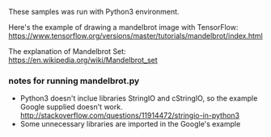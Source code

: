 These samples was run with Python3 environment.

Here's the example of drawing a mandelbrot image with TensorFlow: https://www.tensorflow.org/versions/master/tutorials/mandelbrot/index.html

The explanation of Mandelbrot Set: https://en.wikipedia.org/wiki/Mandelbrot_set

### notes for running mandelbrot.py

* Python3 doesn't inclue libraries StringIO and cStringIO, so the example Google supplied doesn't work. http://stackoverflow.com/questions/11914472/stringio-in-python3
* Some unnecessary libraries are imported in the Google's example
